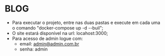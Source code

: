 # BLOG
* Para executar o projeto, entre nas duas pastas e execute em cada uma o comando "docker-compose up -d --buil";
* O site estará disponível na url: locahost:3000;
* Para acesso de admin logue com: 
  * email: admin@admin.com.br
  * senha: admin


  
